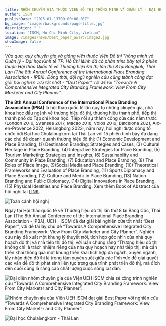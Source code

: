 ```yaml
---
title: NHÓM CHUYÊN GIA THUỘC VIỆN ĐÔ THỊ THÔNG MINH VÀ QUẢN LÝ - ĐẠI HỌC KINH TẾ TP. HỒ CHÍ MINH ĐẠT GIẢI “BEST PAPER” TẠI HỘI THẢO QUỐC TẾ VỀ THƯƠNG HIỆU ĐÔ THỊ LẦN THỨ 8 (IPBA)
author: ISCM
publishDate: "2025-01-13T09:00:00.00Z"
bg_image: "images/backgrounds/page-title.jpg"
description: " "
location: "ISCM, Ho Chi Minh City, Vietnam"
image: /images/news/best_paper_award/image2.jpg
showImage: false
---
```


_Vừa qua, quý chuyên gia và giảng viên thuộc Viện Đô thị Thông minh và Quản lý - Đại học Kinh tế TP. Hồ Chí Minh đã có phần trình bày tại 2 phiên thuộc Hội thảo Quốc tế về Thương hiệu Đô thị lần thứ 8 tại Bangkok, Thái Lan (The 8th Annual Conference of the International Place Branding Association - IPBA). Đồng thời, đội ngũ nghiên cứu cũng thành công đạt giải bài nghiên cứu tốt nhất - “Best Paper” với đề tài “Towards A Comprehensive Integrated City Branding Framework: View From City Marketer and City Planner”._

**The 8th Annual Conference of the International Place Branding Association (IPBA)** là hội thảo quốc tế lớn quy tụ những chuyên gia, nhà khoa học đầu ngành về thương hiệu đô thị, thương hiệu thành phố, tiếp thị thành phố do Tạp chí khoa học. Tiếp nối sự thành công của các năm trước (London 2016, Swansea 2017, Macao 2018, Volos 2019, Barcelona 2021, Aix-en-Provence 2022, Helsingborg 2023), năm nay, hội nghị được đồng tổ chức bởi Đại học Chulalongkorn tại Thái Lan với 15 phiên trình bày đa dạng các chủ đề doanh quanh thương hiệu đô thị: (1) Economic Development and Place Branding, (2) Destination Branding: Strategies and Cases, (3) Cultural Heritage in Place Branding, (4) Integrative Strategies for Place Branding, (5) Tourism Marketing: Strategies and Insights, (6) Sustainability and Community in Place Branding, (7) Education and Place Branding, (8) The Roles of Place Image, (9)Social Media and Place Branding, (10) Theoretical Frameworks and Evaluation of Place Branding, (11) Sports Diplomacy and Place Branding, (12) Culture and Media in Place Branding, (13) Nation Branding and Public Diplomacy, (14) Digital Innovations in Place Branding, (15) Physical Identities and Place Branding. Xem thêm Book of Abstract của hội nghị tại [LINK](https://www.dropbox.com/scl/fi/5vpy55xuddug3xuykv2w8/IPBA2024_Book-of-Abstract.pdf?rlkey=yxrasdjboo3k0io6sk1w5jbxt&st=hx1tqvra&dl=0).

![*Toàn cảnh hội nghị*](/images/news/best_paper_award/image2.jpg)

Ngay tại Hội thảo quốc tế về Thương hiệu đô thị lần thứ 8 tại Băng Cốc, Thái Lan (The 8th Annual Conference of the International Place Branding Association - IPBA), UEH - ISCM đã đạt giải bài nghiên cứu tốt nhất “Best Paper”, với đề tài lấy chủ đề “Towards A Comprehensive Integrated City Branding Framework: View From City Marketer and City Planner”. Nghiên cứu này đề xuất một khung lý thuyết mới, tích hợp góc nhìn của nhà quy hoạch đô thị và nhà tiếp thị đô thị, với luận chứng rằng “Thương hiệu đô thị không chỉ là trách nhiệm riêng của nhà quy hoạch hay nhà tiếp thị, mà cần triển khai thông qua một khung triển khai tích hợp đa ngành, xuyên ngành, lấy nhận diện đô thị là trọng tâm xuyên suốt giữa các lĩnh vực để giải quyết các vấn đề đô thị phát sinh liên tục trong quá trình phát triển đô thị, mà đích đến cuối cùng là nâng cao chất lượng cuộc sống cư dân.

![*Đại diện nhóm chuyên gia của Viện UEH ISCM chia sẻ công trình nghiên cứu “Towards A Comprehensive Integrated City Branding Framework: View From City Marketer and City Planner”.*](/images/news/best_paper_award/image1.png)

![*Nhóm chuyên gia của Viện UEH ISCM đạt giải Best Paper với nghiên cứu “Towards A Comprehensive Integrated City Branding Framework: View From City Marketer and City Planner”.*](/images/news/best_paper_award/image3.jpg)

![*Đại học Chulalongkorn - Thái Lan*](/images/news/best_paper_award/image4.png)
